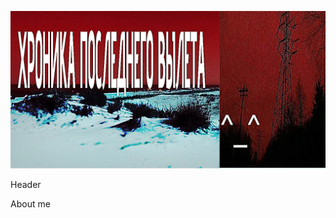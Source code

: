 ![Model](https://raw.githubusercontent.com/KOMMERCHESKYY/kommercheskyy/refs/heads/main/1000300958.png)
  

Header

About me
